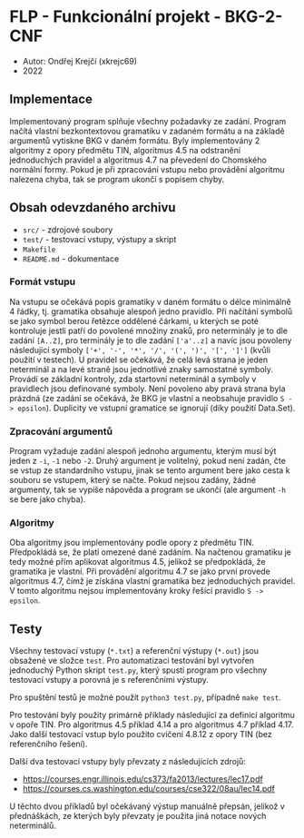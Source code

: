
# FLP - Funkcionální projekt - BKG-2-CNF
* Autor: Ondřej Krejčí (xkrejc69)
* 2022

## Implementace
Implementovaný program splňuje všechny požadavky ze zadání. Program načítá vlastní bezkontextovou gramatiku v zadaném formátu a na základě argumentů vytiskne BKG v daném formátu. Byly implementovány 2 algoritmy z opory předmětu TIN, algoritmus 4.5 na odstranění jednoduchých pravidel a algoritmus 4.7 na převedení do Chomského normální formy. Pokud je při zpracování vstupu nebo provádění algoritmu nalezena chyba, tak se program ukončí s popisem chyby.

## Obsah odevzdaného archivu
* `src/` - zdrojové soubory
* `test/` - testovací vstupy, výstupy a skript
* `Makefile`
* `README.md` - dokumentace

### Formát vstupu
Na vstupu se očekává popis gramatiky v daném formátu o délce minimálně 4 řádky, tj. gramatika obsahuje alespoň jedno pravidlo. Při načítání symbolů se jako symbol berou řetězce oddělené čárkami, u kterých se poté kontroluje jestli patří do povolené množiny znaků, pro neterminály je to dle zadání `[A..Z]`, pro terminály je to dle zadání `['a'..z]` a navíc jsou povoleny následující symboly `['+', '-', '*', '/', '(', ')', '[', ']']` (kvůli použití v testech). U pravidel se očekává, že celá levá strana je jeden neterminál a na levé straně jsou jednotlivé znaky samostatné symboly. Provádí se základní kontroly, zda startovní neterminál a symboly v pravidlech jsou definované symboly. Není povoleno aby pravá strana byla prázdná (ze zadání se očekává, že BKG je vlastní a neobsahuje pravidlo `S -> epsilon`). Duplicity ve vstupní gramatice se ignorují (díky použití Data.Set).

### Zpracování argumentů
Program vyžaduje zadání alespoň jednoho argumentu, kterým musí být jeden z `-i`, `-1` nebo `-2`. Druhý argument je volitelný, pokud není zadán, čte se vstup ze standardního vstupu, jinak se tento argument bere jako cesta k souboru se vstupem, který se načte. Pokud nejsou zadány, žádné argumenty, tak se vypíše nápověda a program se ukončí (ale argument `-h` se bere jako chyba).

### Algoritmy
Oba algoritmy jsou implementovány podle opory z předmětu TIN. Předpokládá se, že platí omezené dané zadáním. Na načtenou gramatiku je tedy možné přím aplikovat algoritmus 4.5, jelikož se předpokládá, že gramatika je vlastní. Při provádění algoritmu 4.7 se jako první provede algoritmus 4.7, čímž je získána vlastní gramatika bez jednoduchých pravidel. V tomto algoritmu nejsou implementovány kroky řešící pravidlo `S -> epsilon`.

## Testy
Všechny testovací vstupy (`*.txt`) a referenční výstupy (`*.out`) jsou obsažené ve složce `test`. Pro automatizaci testování byl vytvořen jednoduchý Python skript `test.py`, který spustí program pro všechny testovací vstupy a porovná je s referenčními výstupy.

Pro spuštění testů je možné použít `python3 test.py`, případně `make test`.

Pro testování byly použity primárně příklady následující za definicí algoritmu v opoře TIN. Pro algoritmus 4.5 příklad 4.14 a pro algoritmus 4.7 příklad 4.17. Jako další testovací vstup bylo použito cvičení 4.8.12 z opory TIN (bez referenčního řešení).

Další dva testovací vstupy byly převzaty z následujících zdrojů:
* https://courses.engr.illinois.edu/cs373/fa2013/lectures/lec17.pdf
* https://courses.cs.washington.edu/courses/cse322/08au/lec14.pdf

U těchto dvou příkladů byl očekávaný výstup manuálně přepsán, jelikož v přednáškách, ze kterých byly převzaty je použita jiná notace nových neterminálů.
